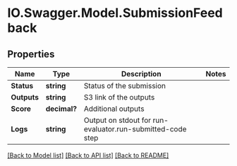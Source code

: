 # IO.Swagger.Model.SubmissionFeedback
## Properties

Name | Type | Description | Notes
------------ | ------------- | ------------- | -------------
**Status** | **string** | Status of the submission | 
**Outputs** | **string** | S3 link of the outputs | 
**Score** | **decimal?** | Additional outputs | 
**Logs** | **string** | Output on stdout for run-evaluator.run-submitted-code step | 

[[Back to Model list]](../README.md#documentation-for-models) [[Back to API list]](../README.md#documentation-for-api-endpoints) [[Back to README]](../README.md)

